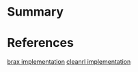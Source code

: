 # Summary

# References

[brax implementation](https://github.com/google/brax/tree/main/brax/training/agents/ppo)
[cleanrl implementation](https://github.com/vwxyzjn/cleanrl/blob/master/cleanrl/ppo_atari_envpool_xla_jax_scan.py)